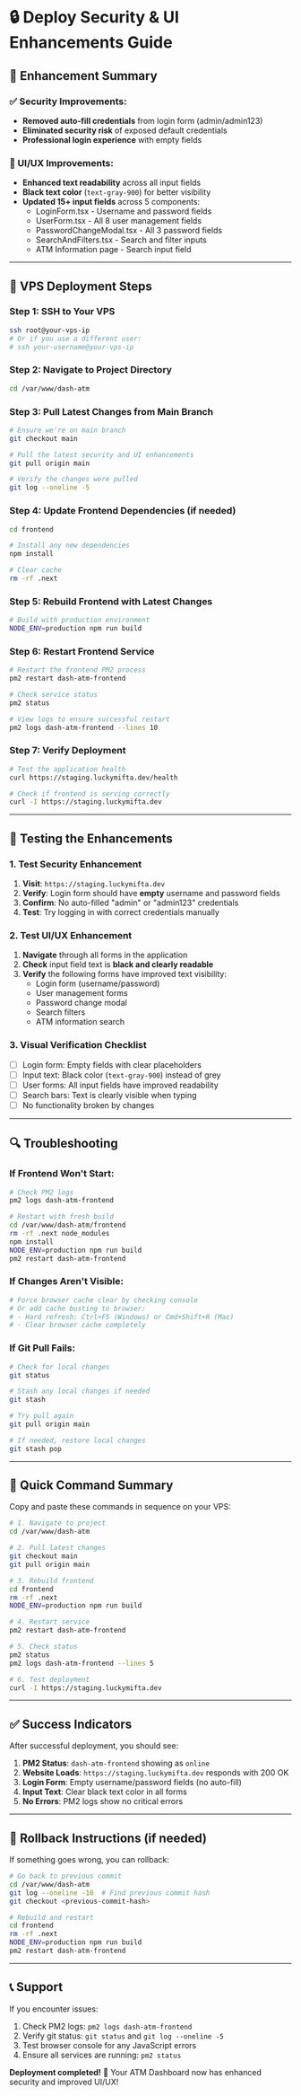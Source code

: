 # 🔒 Deploy Security & UI Enhancements Guide

## 🎯 Enhancement Summary

### ✅ Security Improvements:
- **Removed auto-fill credentials** from login form (admin/admin123)
- **Eliminated security risk** of exposed default credentials
- **Professional login experience** with empty fields

### 🎨 UI/UX Improvements:
- **Enhanced text readability** across all input fields
- **Black text color** (`text-gray-900`) for better visibility
- **Updated 15+ input fields** across 5 components:
  - LoginForm.tsx - Username and password fields
  - UserForm.tsx - All 8 user management fields
  - PasswordChangeModal.tsx - All 3 password fields
  - SearchAndFilters.tsx - Search and filter inputs
  - ATM Information page - Search input field

---

## 🚀 VPS Deployment Steps

### Step 1: SSH to Your VPS
```bash
ssh root@your-vps-ip
# Or if you use a different user:
# ssh your-username@your-vps-ip
```

### Step 2: Navigate to Project Directory
```bash
cd /var/www/dash-atm
```

### Step 3: Pull Latest Changes from Main Branch
```bash
# Ensure we're on main branch
git checkout main

# Pull the latest security and UI enhancements
git pull origin main

# Verify the changes were pulled
git log --oneline -5
```

### Step 4: Update Frontend Dependencies (if needed)
```bash
cd frontend

# Install any new dependencies
npm install

# Clear cache
rm -rf .next
```

### Step 5: Rebuild Frontend with Latest Changes
```bash
# Build with production environment
NODE_ENV=production npm run build
```

### Step 6: Restart Frontend Service
```bash
# Restart the frontend PM2 process
pm2 restart dash-atm-frontend

# Check service status
pm2 status

# View logs to ensure successful restart
pm2 logs dash-atm-frontend --lines 10
```

### Step 7: Verify Deployment
```bash
# Test the application health
curl https://staging.luckymifta.dev/health

# Check if frontend is serving correctly
curl -I https://staging.luckymifta.dev
```

---

## 🧪 Testing the Enhancements

### 1. Test Security Enhancement
1. **Visit**: `https://staging.luckymifta.dev`
2. **Verify**: Login form should have **empty** username and password fields
3. **Confirm**: No auto-filled "admin" or "admin123" credentials
4. **Test**: Try logging in with correct credentials manually

### 2. Test UI/UX Enhancement
1. **Navigate** through all forms in the application
2. **Check** input field text is **black and clearly readable**
3. **Verify** the following forms have improved text visibility:
   - Login form (username/password)
   - User management forms
   - Password change modal
   - Search filters
   - ATM information search

### 3. Visual Verification Checklist
- [ ] Login form: Empty fields with clear placeholders
- [ ] Input text: Black color (`text-gray-900`) instead of grey
- [ ] User forms: All input fields have improved readability
- [ ] Search bars: Text is clearly visible when typing
- [ ] No functionality broken by changes

---

## 🔍 Troubleshooting

### If Frontend Won't Start:
```bash
# Check PM2 logs
pm2 logs dash-atm-frontend

# Restart with fresh build
cd /var/www/dash-atm/frontend
rm -rf .next node_modules
npm install
NODE_ENV=production npm run build
pm2 restart dash-atm-frontend
```

### If Changes Aren't Visible:
```bash
# Force browser cache clear by checking console
# Or add cache busting to browser:
# - Hard refresh: Ctrl+F5 (Windows) or Cmd+Shift+R (Mac)
# - Clear browser cache completely
```

### If Git Pull Fails:
```bash
# Check for local changes
git status

# Stash any local changes if needed
git stash

# Try pull again
git pull origin main

# If needed, restore local changes
git stash pop
```

---

## 📝 Quick Command Summary

Copy and paste these commands in sequence on your VPS:

```bash
# 1. Navigate to project
cd /var/www/dash-atm

# 2. Pull latest changes
git checkout main
git pull origin main

# 3. Rebuild frontend
cd frontend
rm -rf .next
NODE_ENV=production npm run build

# 4. Restart service
pm2 restart dash-atm-frontend

# 5. Check status
pm2 status
pm2 logs dash-atm-frontend --lines 5

# 6. Test deployment
curl -I https://staging.luckymifta.dev
```

---

## ✅ Success Indicators

After successful deployment, you should see:

1. **PM2 Status**: `dash-atm-frontend` showing as `online`
2. **Website Loads**: `https://staging.luckymifta.dev` responds with 200 OK
3. **Login Form**: Empty username/password fields (no auto-fill)
4. **Input Text**: Clear black text color in all forms
5. **No Errors**: PM2 logs show no critical errors

---

## 🔧 Rollback Instructions (if needed)

If something goes wrong, you can rollback:

```bash
# Go back to previous commit
cd /var/www/dash-atm
git log --oneline -10  # Find previous commit hash
git checkout <previous-commit-hash>

# Rebuild and restart
cd frontend
rm -rf .next
NODE_ENV=production npm run build
pm2 restart dash-atm-frontend
```

---

## 📞 Support

If you encounter issues:
1. Check PM2 logs: `pm2 logs dash-atm-frontend`
2. Verify git status: `git status` and `git log --oneline -5`
3. Test browser console for any JavaScript errors
4. Ensure all services are running: `pm2 status`

**Deployment completed!** 🎉
Your ATM Dashboard now has enhanced security and improved UI/UX!
